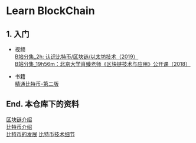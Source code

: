 # Learn BlockChain


## 1. 入门

- 视频  
[B站分集_2h: 认识比特币/区块链/以太坊技术（2019）](https://www.bilibili.com/video/BV1gt411T7Tq)  
[B站分集_19h56m：北京大学肖臻老师《区块链技术与应用》公开课（2018）](https://www.bilibili.com/video/BV1Vt411X7JF)


- 书籍  
[精通比特币-第二版](https://book.douban.com/subject/30280401/)

## End. 本仓库下的资料

[区块链介绍](https://github.com/chaseSpace/learn_blockchain/blob/main/blockchain_intro.md)  
[比特币介绍](https://github.com/chaseSpace/learn_blockchain/blob/main/bitcoin_intro.md)  
[比特币的发展](https://github.com/chaseSpace/learn_blockchain/blob/main/bitcoin_development.md)
[比特币技术细节](https://github.com/chaseSpace/learn_blockchain/blob/main/bitcoin_tech_detail.md)